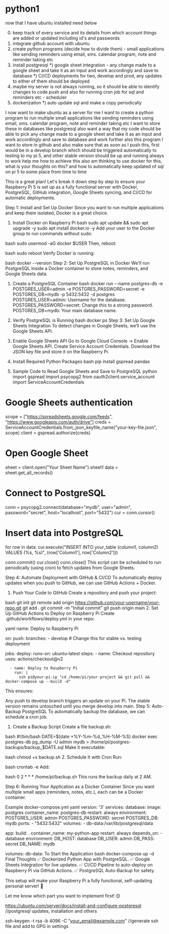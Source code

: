 # python1

now that I have ubuntu installed
need below

0) keep track of every service and its details from which account things are added or updated including id's and passwords
1) integrate github account with ubuntu
1) create python programs (decide how to divide them) - small applications like sending reminders using email, sms. calendar program, note and reminder taking etc
2) install postgresql
*) google sheet integration - any change made to a google sheet and take it as an input and work accordingly and save to database
*) CI/CD deployments for two, develop and prod, any updates to either of them should be deployed
5) maybe my server is not always running, so it should be able to identify changes to code push and also for running cron job for sql and reminders etc - scheduler
5) dockerization
*) auto update sql and make a copy periodically


I now want to make ubuntu as a server for me 
I want to create a python program to run multiple small applications like sending reminders using email, sms. calendar program, note and reminder taking etc 
I want to store these in databases like postgresql 
also want a way that my code should be able to pick any change made to a google sheet and take it as an input and work accordingly and save to database 
and work further also this program I want to store in github and also make sure that as soon as I push this, 
first would be in a develop branch which should be triggered automatically to testing to my pi 5, and other stable version should be up and running always to work help me how to achieve this 
also am thinking to use docker for this, what is your thoughts on this? 
and how to automatically keep updated of sql on pi 5 to some place from time to time

This is a great plan! Let's break it down step by step to ensure your Raspberry Pi 5 is set up as a fully functional server with Docker, PostgreSQL, GitHub integration, Google Sheets syncing, and CI/CD for automatic deployments.

Step 1: Install and Set Up Docker
Since you want to run multiple applications and keep them isolated, Docker is a great choice.

1. Install Docker on Raspberry Pi
bash
sudo apt update && sudo apt upgrade -y
sudo apt install docker.io -y
Add your user to the Docker group to run commands without sudo:

bash
sudo usermod -aG docker $USER
Then, reboot:

bash
sudo reboot
Verify Docker is running:

bash
docker --version
Step 2: Set Up PostgreSQL in Docker
We'll run PostgreSQL inside a Docker container to store notes, reminders, and Google Sheets data.

1. Create a PostgreSQL Container
bash
docker run --name postgres-db -e POSTGRES_USER=admin -e POSTGRES_PASSWORD=secret -e POSTGRES_DB=mydb -p 5432:5432 -d postgres
POSTGRES_USER=admin: Username for the database.
POSTGRES_PASSWORD=secret: Change this to a strong password.
POSTGRES_DB=mydb: Your main database name.
2. Verify PostgreSQL is Running
bash
docker ps
Step 3: Set Up Google Sheets Integration
To detect changes in Google Sheets, we’ll use the Google Sheets API.

1. Enable Google Sheets API
Go to Google Cloud Console → Enable Google Sheets API.
Create Service Account Credentials.
Download the JSON key file and store it on the Raspberry Pi.
2. Install Required Python Packages
bash
pip install gspread pandas
3. Sample Code to Read Google Sheets and Save to PostgreSQL
python
import gspread
import psycopg2
from oauth2client.service_account import ServiceAccountCredentials

# Google Sheets authentication
scope = ["https://spreadsheets.google.com/feeds", "https://www.googleapis.com/auth/drive"]
creds = ServiceAccountCredentials.from_json_keyfile_name("your-key-file.json", scope)
client = gspread.authorize(creds)

# Open Google Sheet
sheet = client.open("Your Sheet Name").sheet1
data = sheet.get_all_records()

# Connect to PostgreSQL
conn = psycopg2.connect(database="mydb", user="admin", password="secret", host="localhost", port="5432")
cur = conn.cursor()

# Insert data into PostgreSQL
for row in data:
    cur.execute("INSERT INTO your_table (column1, column2) VALUES (%s, %s)", (row['Column1'], row['Column2']))

conn.commit()
cur.close()
conn.close()
This script can be scheduled to run periodically (using cron) to fetch updates from Google Sheets.

Step 4: Automate Deployment with GitHub & CI/CD
To automatically deploy updates when you push to GitHub, we can use GitHub Actions + Docker.

1. Push Your Code to GitHub
Create a repository and push your project:

bash
git init
git remote add origin https://github.com/your-username/your-repo.git
git add .
git commit -m "Initial commit"
git push origin main
2. Set Up GitHub Actions to Deploy on Raspberry Pi
Create .github/workflows/deploy.yml in your repo:

yaml
name: Deploy to Raspberry Pi

on:
  push:
    branches:
      - develop  # Change this for stable vs. testing deployment

jobs:
  deploy:
    runs-on: ubuntu-latest
    steps:
      - name: Checkout repository
        uses: actions/checkout@v2

      - name: Deploy to Raspberry Pi
        run: |
          ssh pi@your-pi-ip "cd /home/pi/your-project && git pull && docker-compose up --build -d"
This ensures:

Any push to develop branch triggers an update on your Pi.
The stable version remains untouched until you merge develop into main.
Step 5: Auto-Backup PostgreSQL
To automatically backup the database, we can schedule a cron job.

1. Create a Backup Script
Create a file backup.sh:

bash
#!/bin/bash
DATE=$(date +%Y-%m-%d_%H-%M-%S)
docker exec postgres-db pg_dump -U admin mydb > /home/pi/postgres-backups/backup_$DATE.sql
Make it executable:

bash
chmod +x backup.sh
2. Schedule It with Cron
Run:

bash
crontab -e
Add:

bash
0 2 * * * /home/pi/backup.sh
This runs the backup daily at 2 AM.

Step 6: Running Your Application as a Docker Container
Since you want multiple small apps (reminders, notes, etc.), each can be a Docker container.

Example docker-compose.yml
yaml
version: '3'
services:
  database:
    image: postgres
    container_name: postgres-db
    restart: always
    environment:
      POSTGRES_USER: admin
      POSTGRES_PASSWORD: secret
      POSTGRES_DB: mydb
    ports:
      - "5432:5432"
    volumes:
      - db-data:/var/lib/postgresql/data

  app:
    build: .
    container_name: my-python-app
    restart: always
    depends_on:
      - database
    environment:
      DB_HOST: database
      DB_USER: admin
      DB_PASS: secret
      DB_NAME: mydb

volumes:
  db-data:
To Start the Application
bash
docker-compose up -d
Final Thoughts
✅ Dockerized Python App with PostgreSQL.
✅ Google Sheets Integration for live updates.
✅ CI/CD Pipeline to auto-deploy on Raspberry Pi via GitHub Actions.
✅ PostgreSQL Auto-Backup for safety.

This setup will make your Raspberry Pi a fully functional, self-updating personal server! 🚀

Let me know which part you want to implement first! 😊





https://ubuntu.com/server/docs/install-and-configure-postgresql //postgresql updates, installation and others


ssh-keygen -t rsa -b 4096 -C "your_email@example.com" //generate ssh file and add to GPG in settings

